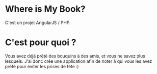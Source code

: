 # Where is My Book?
C'est un projet AngularJS / PHP.

# C'est pour quoi ?
Vous avez déjà prêté des bouquins à des amis, et vous ne savez plus lesquels.
J'ai donc crée une application afin de noter à qui vous les avez prêté pour éviter les prises de tête :)
